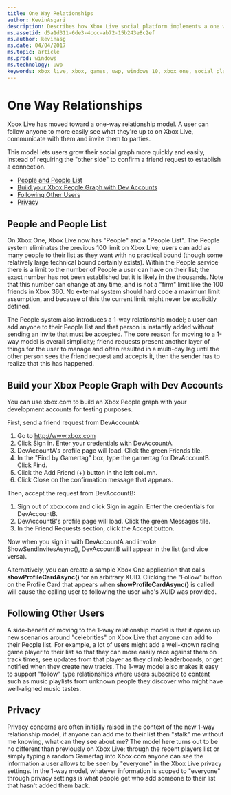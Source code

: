 ```yaml
---
title: One Way Relationships
author: KevinAsgari
description: Describes how Xbox Live social platform implements a one way relationship model.
ms.assetid: d5a1d311-6de3-4ccc-ab72-15b243e8c2ef
ms.author: kevinasg
ms.date: 04/04/2017
ms.topic: article
ms.prod: windows
ms.technology: uwp
keywords: xbox live, xbox, games, uwp, windows 10, xbox one, social platform, invite, add friends
---
```


# One Way Relationships

Xbox Live has moved toward a one-way relationship model. A user can follow anyone to more easily see what they're up to on Xbox Live, communicate with them and invite them to parties.

This model lets users grow their social graph more quickly and easily, instead of requiring the "other side" to confirm a friend request to establish a connection.

-   [People and People List](#people-and-people-list)
-   [Build your Xbox People Graph with Dev Accounts](#build-your-xbox-people-graph-with-dev-accounts)
-   [Following Other Users](#following-other-users)
-   [Privacy](#privacy)


## People and People List

On Xbox One, Xbox Live now has "People" and a "People List". The People system eliminates the previous 100 limit on Xbox Live; users can add as many people to their list as they want with no practical bound (though some relatively large technical bound certainly exists). Within the People service there is a limit to the number of People a user can have on their list; the exact number has not been established but it is likely in the thousands. Note that this number can change at any time, and is not a "firm" limit like the 100 friends in Xbox 360. No external system should hard code a maximum limit assumption, and because of this the current limit might never be explicitly defined.

The People system also introduces a 1-way relationship model; a user can add anyone to their People list and that person is instantly added without sending an invite that must be accepted. The core reason for moving to a 1-way model is overall simplicity; friend requests present another layer of things for the user to manage and often resulted in a multi-day lag until the other person sees the friend request and accepts it, then the sender has to realize that this has happened.


## Build your Xbox People Graph with Dev Accounts

You can use xbox.com to build an Xbox People graph with your development accounts for testing purposes.

First, send a friend request from DevAccountA:

1.  Go to http://www.xbox.com
2.  Click Sign in. Enter your credentials with DevAccountA.
3.  DevAccountA's profile page will load. Click the green Friends tile.
4.  In the "Find by Gamertag" box, type the gamertag for DevAccountB. Click Find.
5.  Click the Add Friend (+) button in the left column.
6.  Click Close on the confirmation message that appears.

Then, accept the request from DevAccountB:

1.  Sign out of xbox.com and click Sign in again. Enter the credentials for DevAccountB.
2.  DevAccountB's profile page will load. Click the green Messages tile.
3.  In the Friend Requests section, click the Accept button.

Now when you sign in with DevAccountA and invoke ShowSendInvitesAsync(), DevAccountB will appear in the list (and vice versa).

Alternatively, you can create a sample Xbox One application that calls **showProfileCardAsync()** for an arbitrary XUID. Clicking the "Follow" button on the Profile Card that appears when **showProfileCardAsync()** is called will cause the calling user to following the user who's XUID was provided.


## Following Other Users

A side-benefit of moving to the 1-way relationship model is that it opens up new scenarios around "celebrities" on Xbox Live that anyone can add to their People list. For example, a lot of users might add a well-known racing game player to their list so that they can more easily race against them on track times, see updates from that player as they climb leaderboards, or get notified when they create new tracks. The 1-way model also makes it easy to support "follow" type relationships where users subscribe to content such as music playlists from unknown people they discover who might have well-aligned music tastes.


## Privacy

Privacy concerns are often initially raised in the context of the new 1-way relationship model, if anyone can add me to their list then "stalk" me without me knowing, what can they see about me? The model here turns out to be no different than previously on Xbox Live; through the recent players list or simply typing a random Gamertag into Xbox.com anyone can see the information a user allows to be seen by "everyone" in the Xbox Live privacy settings. In the 1-way model, whatever information is scoped to "everyone" through privacy settings is what people get who add someone to their list that hasn't added them back.
